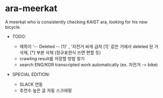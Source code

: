 # ara-meerkat
A meerkat who is consistently checking KAIST ara, looking for his new bicycle.

* TODO:  
    - 제목이 '-- Deleted -- [1]' , '자전거 싸게 급처 [1]' 같은 거에서 deleted 된 거 삭제, [*] 부분 삭제 (정규표현식 쓰면 편할 듯)  
    - crawling result를 저장할 방법 찾기
    - search ENG/KOR transcripted work automatically (ex. 자전거 -> bike)

* SPECIAL EDITION:  
    - SLACK 연동
    - 추천수 높은 글 자동 스크래핑
